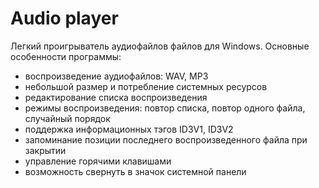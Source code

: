 # Audio player

Легкий проигрыватель аудиофайлов файлов для Windows. 
Основные особенности программы:
- воспроизведение аудиофайлов: WAV, MP3
- небольшой размер и потребление системных ресурсов
- редактирование списка воспроизведения
- режимы воспроизведения: повтор списка, повтор одного файла, случайный порядок
- поддержка информационных тэгов ID3V1, ID3V2
- запоминание позиции последнего воспроизведенного файла при закрытии
- управление горячими клавишами
- возможность свернуть в значок системной панели
